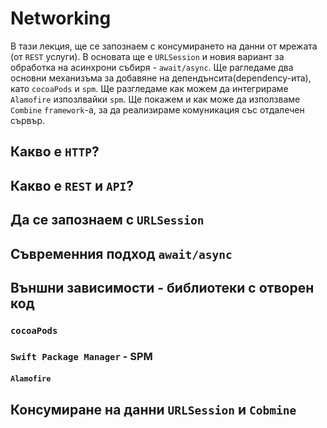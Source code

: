 # Networking

В тази лекция, ще се запознаем с консумирането на данни от мрежата (от `REST` услуги). В основата ще е `URLSession` и новия вариант за обработка на асинхрони събиря - `await/async`. Ще рагледаме два основни механизъма за добавяне на депендънсита(dependency-ита), като `cocoaPods` и `spm`. Ще разгледаме как можем да интегрираме `Alamofire` изпозлвайки `spm`. Ще покажем и как може да използваме `Combine` `framework`-a, за да реализираме комуникация със отдалечен сървър. 


## Какво е `HTTP`?

## Какво е `REST` и `API`?

## Да се запознаем с `URLSession`

## Съвременния подход `await/async`

## Външни зависимости - библиотеки с отворен код

### `cocoaPods`

### `Swift Package Manager` - SPM

#### `Alamofire`

## Консумиране на данни `URLSession` и `Cobmine`